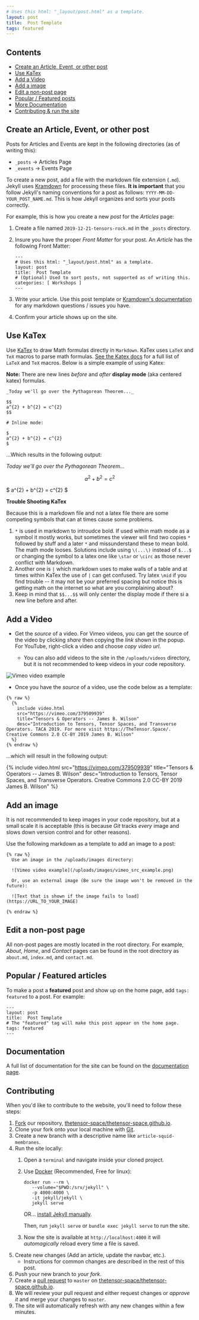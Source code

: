 ```yaml
---
# Uses this html: "_layout/post.html" as a template.
layout: post 
title:  Post Template
tags: featured
---
```


## Contents
* [Create an Article, Event, or other post](#create-post)
* [Use KaTex](#use-katex)
* [Add a Video](#add-video)
* [Add a image](#add-image)
* [Edit a non-post page](#edit-page)
* [Popular / Featured posts](#featured-posts)
* [More Documentation](#more-docs)
* [Contributing & run the site](#how-to-contribute)

## Create an Article, Event, or other post
<span id="create-post"></span>

Posts for Articles and Events are kept in the following directories (as of writing this):

* `_posts` -> Articles Page
* `_events` -> Events Page

To create a new post, add a file with the markdown file extension (`.md`). Jekyll uses [Kramdown](https://kramdown.gettalong.org/documentation.html) for processing these files. **It is important** that you follow Jekyll's naming conventions for a post as follows: `YYYY-MM-DD-YOUR_POST_NAME.md`. This is how Jekyll organizes and sorts your posts correctly.

For example, this is how you create a new _post_ for the _Articles_ page:

1. Create a file named `2019-12-21-tensors-rock.md` in the `_posts` directory.
2. Insure you have the proper _Front Matter_ for your post. An _Article_ has the following Front Matter:
   
   ```
   ---
   # Uses this html: "_layout/post.html" as a template.
   layout: post 
   title:  Post Template
   # (Optional) Used to sort posts, not supported as of writing this.
   categories: [ Workshops ]
   ---
   ```
3. Write your article. Use this post template or [Kramdown's documentation](https://kramdown.gettalong.org/documentation.html) for any markdown questions / issues you have.
4. Confirm your article shows up on the site.


## Use KaTex
<span id="use-katex"></span>

Use [KaTex](https://katex.org/docs/supported.html) to draw Math formulas directly in `Markdown`. KaTex uses `LaTeX` and `TeX` macros to parse math formulas. [See the Katex docs](https://katex.org/docs/supported.html) for a full list of `LaTeX` and `TeX` macros. Below is a simple example of using Katex:

**Note:** There are new lines _before_ and _after_ **display mode** (aka centered katex) formulas.

```
_Today we'll go over the Pythagorean Theorem..._

$$
a^{2} + b^{2} = c^{2}
$$

# Inline mode:

$
a^{2} + b^{2} = c^{2}  
$
```

...Which results in the following output:

_Today we'll go over the Pythagorean Theorem..._


$$
a^{2} + b^{2} = c^{2}
$$

$
a^{2} + b^{2} = c^{2}
$

**Trouble Shooting KaTex**

Because this is a markdown file and not a latex file there are some competing symbols that can at times cause some problems.
 1. `*` is used in markdown to introudce bold.  If used within math mode as a symbol it mostly works, but sometimes the viewer will find two copies `*` followed by stuff and a later `*` and missunderstand these to mean bold.  The math mode looses.  Solutions include using `\(...\)` instead of `$...$` or changing the symbol to a latex one like `\star` or `\circ` as those never conflict with Markdown.
 2. Another one is `|` which markdown uses to make walls of a table and at times within KaTex the use of `|` can get confused.  Try latex `\mid` if you find trouble -- it may not be your preferred spacing but notice this is getting math on the internet so what are you complaining about?  
 3. Keep in mind that `$$...$$` will only center the display mode if there si a new line before and after.

## Add a Video
<span id="add-video"></span>

* Get the _source_ of a video. For Vimeo videos, you can get the source of the video by clicking _share_ then copying the _link_ shown in the popup. For YouTube, right-click a video and choose _copy video url_.
   
   * You can also add videos to the site in the `/uploads/videos` directory, but it is not recommended to keep videos in your code repository.

![Vimeo video example](/uploads/images/vimeo_src_example.png)

* Once you have the _source_ of a video, use the code below as a template:

```
{% raw %}
  {% 
    include video.html
    src="https://vimeo.com/379509939"
    title="Tensors & Operators -- James B. Wilson"
    desc="Introduction to Tensors, Tensor Spaces, and Transverse Operators. TACA 2019. For more visit https://TheTensor.Space/. Creative Commons 2.0 CC-BY 2019 James B. Wilson"
  %}
{% endraw %}
```

...which will result in the following output:

{% 
  include video.html
  src="https://vimeo.com/379509939"
  title="Tensors & Operators -- James B. Wilson"
  desc="Introduction to Tensors, Tensor Spaces, and Transverse Operators. Creative Commons 2.0 CC-BY 2019 James B. Wilson"
%}

## Add an image
<span id="add-image"></span>

It is not recommended to keep images in your code repository, but at a small scale it is acceptable (this is because _Git_ tracks _every_ image and slows down version control and for other reasons).

Use the following markdown as a template to add an image to a post:

```
{% raw %}
  Use an image in the /uploads/images directory:

  ![Vimeo video example](/uploads/images/vimeo_src_example.png)

  Or, use an external image (Be sure the image won't be removed in the future):

  ![Text that is shown if the image fails to load](https://URL_TO_YOUR_IMAGE)

{% endraw %}
```

## Edit a non-post page
<span id="edit-page"></span>

All non-post pages are mostly located in the root directory. For example, _About_, _Home_, and _Contact_ pages can be found in the root directory as `about.md`, `index.md`, and `contact.md`.

## Popular / Featured articles
<span id="featured-posts"></span>

To make a post a **featured** post and show up on the home page, add `tags: featured` to a post. For example:

```
---
layout: post 
title:  Post Template
# The "featured" tag will make this post appear on the home page.
tags: featured
---
```

## Documentation
<span id="more-docs"></span>

A full list of documentation for the site can be found on the [documentation page](/docs/tensors).

## Contributing
<span id="how-to-contribute"></span>
When you'd like to contribute to the website, you'll need to follow these steps:

1. [Fork](https://guides.github.com/activities/forking/) our repository, [thetensor-space/thetensor-space.github.io](https://github.com/thetensor-space/thetensor-space.github.io).
1. Clone your fork onto your local machine with [Git](https://guides.github.com/introduction/git-handbook/).
1. Create a new branch with a descriptive name like `article-squid-membranes`.
1. Run the site locally:
    1. Open a `terminal` and navigate inside your cloned project.
    1. Use [Docker](https://docs.docker.com/install/) (Recommended, Free for linux):
       ```
       docker run --rm \
          --volume="$PWD:/srv/jekyll" \
          -p 4000:4000 \
          -it jekyll/jekyll \
          jekyll serve
       ```
       OR... [install Jekyll manually](https://jekyllrb.com/docs/installation/).

       Then, run `jekyll serve` or `bundle exec jekyll serve` to run the site.
    1. Now the site is available at `http://localhost:4000` it will _automagically_ reload every time a file is saved.
1. Create new changes (Add an article, update the navbar, etc.).
    * Instructions for common changes are described in the rest of this post.
1. Push your new branch to _your fork_.
1. Create a [pull request](https://help.github.com/en/github/collaborating-with-issues-and-pull-requests/about-pull-requests) to `master` on [thetensor-space/thetensor-space.github.io](https://github.com/thetensor-space/thetensor-space.github.io).
1. We will review your pull request and either request changes or _approve it_ and merge your changes to `master`.
1. The site will automatically refresh with any new changes within a few minutes.
